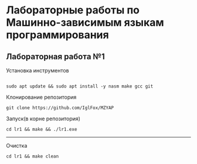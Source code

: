 # Лабораторные работы по Машинно-зависимым языкам программирования

## Лабораторная работа №1

Установка инструментов
```shell

sudo apt update && sudo apt install -y nasm make gcc git
```

Клонирование репозитория
```shell
git clone https://github.com/IglFox/MZYAP
```

Запуск(в корне репозитория)
```shell
cd lr1 && make && ./lr1.exe
```

---

Очистка 
```shell
cd lr1 && make clean
```
